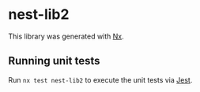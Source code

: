 # nest-lib2

This library was generated with [Nx](https://nx.dev).

## Running unit tests

Run `nx test nest-lib2` to execute the unit tests via [Jest](https://jestjs.io).
